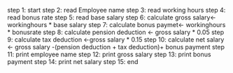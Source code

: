 step 1: start
step 2: read Employee name
step 3: read working hours
step 4: read bonus rate
step 5: read base salary
step 6: calculate gross salary<- workinghours * base salary
step 7: calculate bonus paymet<- workinghours * bonusrate
step 8: calculate pension deduction <- gross salary * 0.05
step 9: calculate tax deduction <-gross salary * 0.15
step 10: calculate net salary <- gross salary -(pension deduction + tax deduction)+ bonus payment
step 11: print employee name
step 12: print gross salary
step 13: print bonus payment
step 14: print net salary
step 15: end
